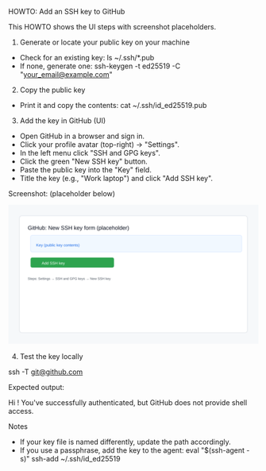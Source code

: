 HOWTO: Add an SSH key to GitHub

This HOWTO shows the UI steps with screenshot placeholders.

1) Generate or locate your public key on your machine

- Check for an existing key:
  ls ~/.ssh/*.pub
- If none, generate one:
  ssh-keygen -t ed25519 -C "your_email@example.com"

2) Copy the public key

- Print it and copy the contents:
  cat ~/.ssh/id_ed25519.pub

3) Add the key in GitHub (UI)

- Open GitHub in a browser and sign in.
- Click your profile avatar (top-right) → "Settings".
- In the left menu click "SSH and GPG keys".
- Click the green "New SSH key" button.
- Paste the public key into the "Key" field.
- Title the key (e.g., "Work laptop") and click "Add SSH key".

Screenshot: (placeholder below)

![](screenshots/new_ssh_key.svg)

4) Test the key locally

ssh -T git@github.com

Expected output:

Hi <your-username>! You've successfully authenticated, but GitHub does not provide shell access.

Notes

- If your key file is named differently, update the path accordingly.
- If you use a passphrase, add the key to the agent:
  eval "$(ssh-agent -s)"
  ssh-add ~/.ssh/id_ed25519
